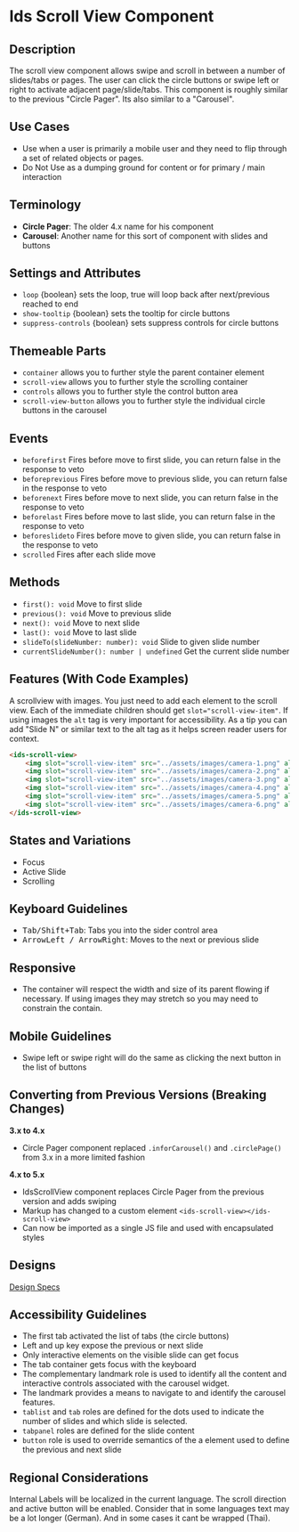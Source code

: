 # Ids Scroll View Component

## Description

The scroll view component allows swipe and scroll in between a number of slides/tabs or pages. The user can click the circle buttons or swipe left or right to activate adjacent page/slide/tabs. This component is roughly similar to the previous "Circle Pager". Its also similar to a "Carousel".

## Use Cases

- Use when a user is primarily a mobile user and they need to flip through a set of related objects or pages.
- Do Not Use as a dumping ground for content or for primary / main interaction

## Terminology

- **Circle Pager**: The older 4.x name for his component
- **Carousel**: Another name for this sort of component with slides and buttons

## Settings and Attributes

- `loop` {boolean} sets the loop, true will loop back after next/previous reached to end
- `show-tooltip` {boolean} sets the tooltip for circle buttons
- `suppress-controls` {boolean} sets suppress controls for circle buttons

## Themeable Parts

- `container` allows you to further style the parent container element
- `scroll-view` allows you to further style the scrolling container
- `controls` allows you to further style the control button area
- `scroll-view-button` allows you to further style the individual circle buttons in the carousel

## Events

- `beforefirst` Fires before move to first slide, you can return false in the response to veto
- `beforeprevious` Fires before move to previous slide, you can return false in the response to veto
- `beforenext` Fires before move to next slide, you can return false in the response to veto
- `beforelast` Fires before move to last slide, you can return false in the response to veto
- `beforeslideto` Fires before move to given slide, you can return false in the response to veto
- `scrolled` Fires after each slide move

## Methods

- `first(): void` Move to first slide
- `previous(): void` Move to previous slide
- `next(): void` Move to next slide
- `last(): void` Move to last slide
- `slideTo(slideNumber: number): void` Slide to given slide number
- `currentSlideNumber(): number | undefined` Get the current slide number

## Features (With Code Examples)

A scrollview with images. You just need to add each element to the scroll view. Each of the immediate children should get `slot="scroll-view-item"`. If using images the `alt` tag is very important for accessibility. As a tip you can add "Slide N" or similar text to the alt tag as it helps screen reader users for context.

```html
<ids-scroll-view>
    <img slot="scroll-view-item" src="../assets/images/camera-1.png" alt="Slide 1, Sony Camera, Front"/>
    <img slot="scroll-view-item" src="../assets/images/camera-2.png" alt="Slide 3, Sony Camera, Back Display"/>
    <img slot="scroll-view-item" src="../assets/images/camera-3.png" alt="Slide 3, Sony Camera, From Top"/>
    <img slot="scroll-view-item" src="../assets/images/camera-4.png" alt="Slide 4, Olympus Camera, Front"/>
    <img slot="scroll-view-item" src="../assets/images/camera-5.png" alt="Slide 5, Olympus Camera, Exposed to water"/>
    <img slot="scroll-view-item" src="../assets/images/camera-6.png" alt="Slide 6, Sony E-mount Camera, Front"/>
</ids-scroll-view>
```

## States and Variations

- Focus
- Active Slide
- Scrolling

## Keyboard Guidelines

- <kbd>Tab/Shift+Tab</kbd>: Tabs you into the sider control area
- <kbd>ArrowLeft / ArrowRight</kbd>: Moves to the next or previous slide

## Responsive

- The container will respect the width and size of its parent flowing if necessary. If using images they may stretch so you may need to constrain the contain.

## Mobile Guidelines

- Swipe left or swipe right will do the same as clicking the next button in the list of buttons

## Converting from Previous Versions (Breaking Changes)

**3.x to 4.x**

- Circle Pager component replaced `.inforCarousel()` and `.circlePage()` from 3.x in a more limited fashion

**4.x to 5.x**

- IdsScrollView component replaces Circle Pager from the previous version and adds swiping
- Markup has changed to a custom element `<ids-scroll-view></ids-scroll-view>`
- Can now be imported as a single JS file and used with encapsulated styles

## Designs

[Design Specs](https://www.figma.com/file/yaJ8mJrqRRej8oTsd6iT8P/IDS-(SoHo)-Component-Library-v4.5?node-id=760%3A771)

## Accessibility Guidelines

- The first tab activated the list of tabs (the circle buttons)
- Left and up key expose the previous or next slide
- Only interactive elements on the visible slide can get focus
- The tab container gets focus with the keyboard
- The complementary landmark role is used to identify all the content and interactive controls associated with the carousel widget.
- The landmark provides a means to navigate to and identify the carousel features.
- `tablist` and `tab` roles are defined for the dots used to indicate the number of slides and which slide is selected.
- `tabpanel` roles are defined for the slide content
- `button` role is used to override semantics of the a element used to define the previous and next slide

## Regional Considerations

Internal Labels will be localized in the current language. The scroll direction and active button will be enabled. Consider that in some languages text may be a lot longer (German). And in some cases it cant be wrapped (Thai).
